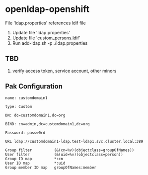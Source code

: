# openldap-openshift

File 'ldap.properties' references ldif file

1. Update file 'ldap.properties'
2. Update file 'custom_persons.ldif'
3. Run add-ldap.sh -p ./ldap.properties

## TBD

1. verify access token, service account, other minors

## Pak Configuration

```
name: customdomain1

type: Custom

DN: dc=customdomain1,dc=org

BIND: cn=admin,dc=customdomain1,dc=org

Password: passw0rd

URL ldap://customdomain1-ldap.test-ldap1.svc.cluster.local:389

Group filter          (&(cn=%v)(objectclass=groupOfNames))
User filter           (&(uid=%v)(objectclass=person))
Group ID map          *:cn
User ID map           *:uid
Group member ID map   groupOfNames:member
```
